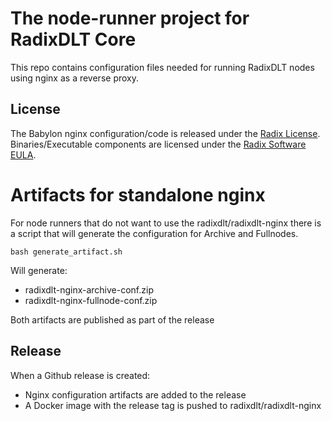 # The node-runner project for RadixDLT Core

This repo contains configuration files needed for running RadixDLT nodes using nginx as a reverse proxy.

## License

The Babylon nginx configuration/code is released under the [Radix License](LICENSE). Binaries/Executable components are licensed under the [Radix Software EULA](http://www.radixdlt.com/terms/genericEULA).

# Artifacts for standalone nginx 
For node runners that do not want to use the radixdlt/radixdlt-nginx there is a script that will generate
the configuration for Archive and Fullnodes.

```shell
bash generate_artifact.sh
```
Will generate:
* radixdlt-nginx-archive-conf.zip
* radixdlt-nginx-fullnode-conf.zip

Both artifacts are published as part of the release

## Release
When a Github release is created:
* Nginx configuration artifacts are added to the release
* A Docker image with the release tag is pushed to radixdlt/radixdlt-nginx
